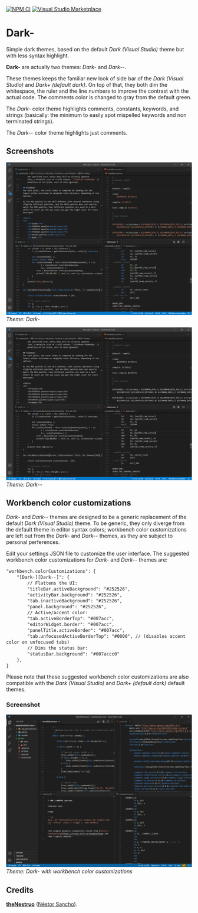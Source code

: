 
[![NPM CI](https://github.com/theNestruo/dark-minus-theme-vscode/workflows/NPM%20CI/badge.svg)](https://github.com/theNestruo/dark-minus-theme-vscode/actions)
[![Visual Studio Marketplace](https://vsmarketplacebadge.apphb.com/version-short/theNestruo.dark-minus-theme.svg)](https://marketplace.visualstudio.com/items?itemName=theNestruo.dark-minus-theme)

# Dark-

Simple dark themes, based on the default _Dark (Visual Studio)_ theme but with less syntax highlight.

**Dark-** are actually two themes: _Dark-_ and _Dark--_.

These themes keeps the familiar new look of side bar of the _Dark (Visual Studio)_ and _Dark+ (default dark)_.
On top of that, they both dim the whitespace, the ruler and the line numbers to improve the contrast with the actual code.
The comments color is changed to gray from the default green.

The _Dark-_ color theme highlights comments, constants, keywords, and strings (basically: the minimum to easily spot mispelled keywords and non terminated strings).

The _Dark--_ color theme highlights just comments.

## Screenshots

![Dark-](doc/images/dark-minus-screenshot.png)
<br>_Theme: Dark-_

![Dark--](doc/images/dark-minus-minus-screenshot.png)
<br>_Theme: Dark--_

## Workbench color customizations

_Dark-_ and _Dark--_ themes are designed to be a generic replacement of the default _Dark (Visual Studio)_ theme. To be generic, they only diverge from the default theme in editor syntax colors; workbench color customizations are left out from the _Dark-_ and _Dark--_ themes, as they are subject to personal perferences.

Edit your settings JSON file to customize the user interface. The suggested workbench color customizations for _Dark-_ and _Dark--_ themes are:

```jsonc
"workbench.colorCustomizations": {
	"[Dark-][Dark--]": {
		// Flattens the UI:
		"titleBar.activeBackground": "#252526",
		"activityBar.background": "#252526",
		"tab.inactiveBackground": "#252526",
		"panel.background": "#252526",
		// Active/accent color:
		"tab.activeBorderTop": "#007acc",
		"editorWidget.border": "#007acc",
		"panelTitle.activeBorder": "#007acc",
		"tab.unfocusedActiveBorderTop": "#0000", // (disables accent color on unfocused tabs)
		// Dims the status bar:
		"statusBar.background": "#007accc0"
	},
}
```

Please note that these suggested workbench color customizations are also compatible with the _Dark (Visual Studio)_ and _Dark+ (default dark)_ default themes.

### Screenshot

![Dark- with workbench color customizations](doc/images/dark-minus-tweaked-screenshot.png)
<br>_Theme: Dark- with workbench color customizations_

## Credits

[**theNestruo**](https://github.com/theNestruo) ([Néstor Sancho](https://twitter.com/NestorSancho)).

